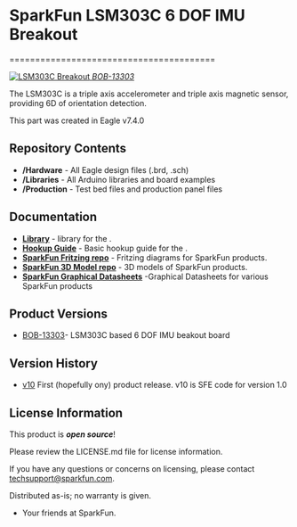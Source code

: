 # SparkFun LSM303C 6 DOF IMU Breakout
========================================

[![LSM303C Breakout](https://cdn.sparkfun.com/r/188-188/assets/parts/1/0/5/6/4/13303-01.jpg)
*BOB-13303*](https://www.sparkfun.com/products/13303)

The LSM303C is a triple axis accelerometer and triple axis magnetic sensor, providing 6D of orientation detection.

This part was created in Eagle v7.4.0

Repository Contents
-------------------

* **/Hardware** - All Eagle design files (.brd, .sch)
* **/Libraries** - All Arduino libraries and board examples
* **/Production** - Test bed files and production panel files

Documentation
--------------
* **[Library](https://github.com/sparkfun/SparkFun_LSM303C_6_DOF_IMU_Breakout_Arduino_Library)** - <LANGUAGE> library for the <PRODUCT NAME>.
* **[Hookup Guide](https://learn.sparkfun.com/tutorials/lsm303c-6dof-hookup-guide?_ga=1.193731876.863167751.1453149924)** - Basic hookup guide for the <PRODUCT NAME>.
* **[SparkFun Fritzing repo](https://github.com/sparkfun/Fritzing_Parts)** - Fritzing diagrams for SparkFun products.
* **[SparkFun 3D Model repo](https://github.com/sparkfun/3D_Models)** - 3D models of SparkFun products. 
* **[SparkFun Graphical Datasheets](https://github.com/sparkfun/Graphical_Datasheets)** -Graphical Datasheets for various SparkFun products

Product Versions
----------------
* [BOB-13303](https://www.sparkfun.com/products/13303)- LSM303C based 6 DOF IMU beakout board

Version History
---------------
* [v10](https://github.com/sparkfun/LSM303C_6_DOF_IMU_Breakout) First (hopefully ony) product release.  v10 is SFE code for version 1.0

License Information
-------------------

This product is _**open source**_! 

Please review the LICENSE.md file for license information. 

If you have any questions or concerns on licensing, please contact techsupport@sparkfun.com.

Distributed as-is; no warranty is given.

- Your friends at SparkFun.

_<COLLABORATION CREDIT>_
